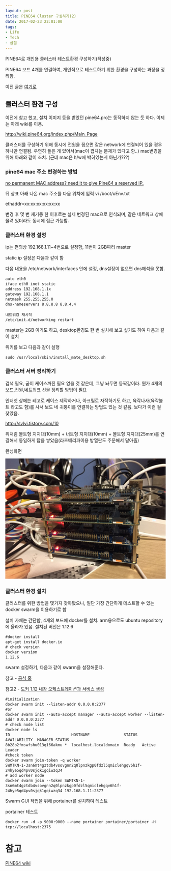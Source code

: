 ```yaml
---
layout: post
title: PINE64 Cluster 구성하기(2)
date: 2017-02-23 22:01:00
tags:
- Life
- Tech
- 삽질
---
```


PINE64로 개인용 클러스터 테스트환경 구성하기(작성중)

PINE64 보드 4개를 연결하여, 개인적으로 테스트하기 위한 환경을 구성하는 과정을 정리함.

이전 글은 [여기로](https://skaqud.github.io/2016/10/08/PINE64/)


## 클러스터 환경 구성

이전에 참고 했고, 설치 이미지 등을 받았던 pine64.pro는 동작하지 않는 듯 하다. 이제는 아래 wiki를  이용.

http://wiki.pine64.org/index.php/Main_Page

클러스터를 구성하기 위해 동시에 전원을 꼽으면 같은 network에 연결되어 있을 경우 하나만 연결됨. 우연히 들은 게 있어서(mac이 겹치는 문제가 있다고 함..) mac변경을 위해 아래와 같이 조치. (근데 mac은 h/w에 박혀있는게 아닌가???)

### pine64 mac 주소 변경하는 방법

[no permanent MAC address? need it to give Pine64 a reserved IP.](http://forum.pine64.org/showthread.php?tid=743&pid=6939#pid6939)

뒤 상표 아래 나온 mac 주소를 다음 위치에 입력
vi /boot/uEnv.txt

ethaddr=xx:xx:xx:xx:xx:xx

변경 후 몇 번 재기동 한 이후로는 실제 변경된 mac으로 인식되며, 같은 네트워크 상에 물려 있더라도 동시에 접근 가능함.

### 클러스터 환경 설정

ip는 편의상 192.168.1.11~4번으로 설정함, 11번이 2GB짜리 master

static ip 설정은 다음과 같이 함

다음 내용을 /etc/network/interfaces 안에 설정, dns설정이 없으면 dns해석을 못함.

    auto eth0
    iface eth0 inet static
    address 192.168.1.1x
    gateway 192.168.1.1
    netmask 255.255.255.0
    dns-nameservers 8.8.8.8 8.8.4.4

    네트워킹 재시작
    /etc/init.d/networking restart

master는 2GB 이기도 하고, desktop환경도 한 번 설치해 보고 싶기도 하여 다음과 같이 설치

위키를 보고 다음과 같이 실행

    sudo /usr/local/sbin/install_mate_desktop.sh


### 클러스터 서버 정리하기

검색 필요, 굳이 케이스까진 필요 없을 것 같은데, 그냥 놔두면 등짝감이라. 뭔가 4개의 보드,전원,네트워크 선을 정리할 방법이 필요

인터넷 상에는 레고로 케이스 제작하거나, 아크릴로 자작하기도 하고, 육각나사(육각볼트 라고도 함)를 사서 보드 네 귀퉁이를 연결하는 방법도 있는 것 같음. 보다가 이런 걸 찾았음.

http://sylvi.tistory.com/10

위처럼 볼트형 지지대(10mm) + 너트형 지지대(10mm) + 볼트형 지지대(25mm)를 연결해서 동일하게 탑을 쌓았음(라즈베리파이용 방열판도 주문해서 달아줌)

완성화면

![Image of my pine64 cluster](https://raw.githubusercontent.com/skaqud/skaqud.github.com/master/_posts/_images/my_pine64_cluster.jpg)


### 클러스터 환경 설치

클러스터를 위한 방법을 몇가지 찾아봤으나, 일단 가장 간단하게 테스트할 수 있는 docker swarm을 이용하기로 함

설치 자체는 간단함, 4개의 보드에 docker를 설치. arm용으로도 ubuntu repository에 올라가 있음. 설치된 버전은 1.12.6

    #docker install
    apt-get install docker.io
    # check version
    docker version
    1.12.6

swarm 설정하기, 다음과 같이 swarm을 설정해준다.

참고 - [공식 홈](https://docs.docker.com/engine/swarm/)

참고2 - [도커 1.12 내장 오케스트레이션과 서비스 생성](https://outofbedlam.github.io/docker/2016/07/20/docker/)

    #initialization
    docker swarm init --listen-addr 0.0.0.0:2377
    #or
    docker swarm init --auto-accept manager --auto-accept worker --listen-addr 0.0.0.0:2377
    # check node list
    docker node ls
    ID                           HOSTNAME               STATUS  AVAILABILITY  MANAGER STATUS
    8b28b2fmswfshu013q166akmu *  localhost.localdomain  Ready   Active        Leader
    #check token
    docker swarm join-token -q worker
    SWMTKN-1-3sn6mt4gztdb4vsovgnn2q0lpnzkgp0fdzl5qmiclehgqv6h1f-24hye5qd4pv0sjqk1gqiwzq34
    # add worker node
    docker swarm join --token SWMTKN-1-3sn6mt4gztdb4vsovgnn2q0lpnzkgp0fdzl5qmiclehgqv6h1f-24hye5qd4pv0sjqk1gqiwzq34 192.168.1.11:2377

Swarm GUI 작업을 위해 portainer를 설치하여 테스트


portainer 테스트

    docker run -d -p 9000:9000 --name portainer portainer/portainer -H tcp://localhost:2375




# 참고

[PINE64 wiki](http://wiki.pine64.org/index.php/Main_Page)
